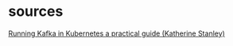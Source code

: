 # sources

[Running Kafka in Kubernetes a practical guide (Katherine Stanley)](https://www.youtube.com/watch?v=hB6BrhFZs5k)